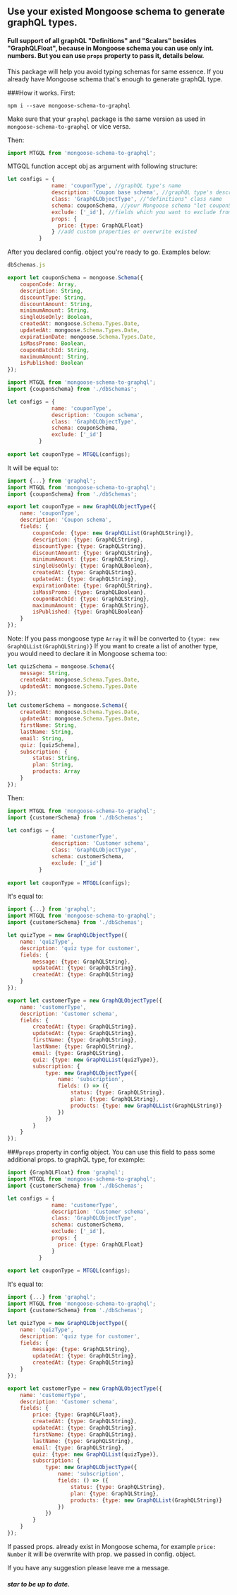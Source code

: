 ## Use your existed Mongoose schema to generate graphQL types.
#### Full support of all graphQL "Definitions" and "Scalars" besides "GraphQLFloat", because in Mongoose schema you can use only int. numbers. But you can use ```props``` property to pass it, details below. 

This package will help you  avoid typing schemas for same essence.
If you already have Mongoose schema that's enough to generate graphQL type.

###How it works.
First:
~~~shell
npm i --save mongoose-schema-to-graphql
~~~
Make sure that your ```graphql``` package is the same version as used in ```mongoose-schema-to-graphql``` or vice versa.

Then:
~~~js
import MTGQL from 'mongoose-schema-to-graphql';
~~~

MTGQL function accept obj as argument with following structure:
~~~js
let configs = {
              name: 'couponType', //graphQL type's name
              description: 'Coupon base schema', //graphQL type's description
              class: 'GraphQLObjectType', //"definitions" class name
              schema: couponSchema, //your Mongoose schema "let couponSchema = mongoose.Schema({...})"
              exclude: ['_id'], //fields which you want to exclude from mongoose schema
              props: {
                price: {type: GraphQLFloat}
              } //add custom properties or overwrite existed
          }
~~~

After you declared config. object you're ready to go. Examples below:
~~~js
dbSchemas.js

export let couponSchema = mongoose.Schema({
    couponCode: Array,
    description: String,
    discountType: String,
    discountAmount: String,
    minimumAmount: String,
    singleUseOnly: Boolean,
    createdAt: mongoose.Schema.Types.Date,
    updatedAt: mongoose.Schema.Types.Date,
    expirationDate: mongoose.Schema.Types.Date,
    isMassPromo: Boolean,
    couponBatchId: String,
    maximumAmount: String,
    isPublished: Boolean
});
~~~

~~~js
import MTGQL from 'mongoose-schema-to-graphql';
import {couponSchema} from './dbSchemas';

let configs = {
              name: 'couponType',
              description: 'Coupon schema',
              class: 'GraphQLObjectType',
              schema: couponSchema,
              exclude: ['_id']
          }
          
export let couponType = MTGQL(configs);
~~~
 
It will be equal to:
~~~js
import {...} from 'graphql';
import MTGQL from 'mongoose-schema-to-graphql';
import {couponSchema} from './dbSchemas';

export let couponType = new GraphQLObjectType({
    name: 'couponType',
    description: 'Coupon schema',
    fields: {
        couponCode: {type: new GraphQLList(GraphQLString)},
        description: {type: GraphQLString},
        discountType: {type: GraphQLString},
        discountAmount: {type: GraphQLString},
        minimumAmount: {type: GraphQLString},
        singleUseOnly: {type: GraphQLBoolean},
        createdAt: {type: GraphQLString},
        updatedAt: {type: GraphQLString},
        expirationDate: {type: GraphQLString},
        isMassPromo: {type: GraphQLBoolean},
        couponBatchId: {type: GraphQLString},
        maximumAmount: {type: GraphQLString},
        isPublished: {type: GraphQLBoolean}
    }
});
~~~

Note: If you pass mongoose type ```Array``` it will be converted to ```{type: new GraphQLList(GraphQLString)}```
If you want to create a list of another type, you would need to declare it in Mongoose schema too:
~~~js
let quizSchema = mongoose.Schema({
    message: String,
    createdAt: mongoose.Schema.Types.Date,
    updatedAt: mongoose.Schema.Types.Date
});

let customerSchema = mongoose.Schema({
    createdAt: mongoose.Schema.Types.Date,
    updatedAt: mongoose.Schema.Types.Date,
    firstName: String,
    lastName: String,
    email: String,
    quiz: [quizSchema],
    subscription: {
        status: String,
        plan: String,
        products: Array
    }
});
~~~

Then: 
~~~js
import MTGQL from 'mongoose-schema-to-graphql';
import {customerSchema} from './dbSchemas';

let configs = {
              name: 'customerType',
              description: 'Customer schema',
              class: 'GraphQLObjectType',
              schema: customerSchema,
              exclude: ['_id']
          }
          
export let couponType = MTGQL(configs);
~~~

It's equal to:
~~~js
import {...} from 'graphql';
import MTGQL from 'mongoose-schema-to-graphql';
import {customerSchema} from './dbSchemas';

let quizType = new GraphQLObjectType({
    name: 'quizType',
    description: 'quiz type for customer',
    fields: {
        message: {type: GraphQLString},
        updatedAt: {type: GraphQLString},
        createdAt: {type: GraphQLString}
    }
});

export let customerType = new GraphQLObjectType({
    name: 'customerType',
    description: 'Customer schema',
    fields: {
        createdAt: {type: GraphQLString},
        updatedAt: {type: GraphQLString},
        firstName: {type: GraphQLString},
        lastName: {type: GraphQLString},
        email: {type: GraphQLString},
        quiz: {type: new GraphQLList(quizType)},
        subscription: {
            type: new GraphQLObjectType({
                name: 'subscription',
                fields: () => ({
                    status: {type: GraphQLString},
                    plan: {type: GraphQLString},
                    products: {type: new GraphQLList(GraphQLString)}
                })
            })
        }
    }
});
~~~

###```props``` property in config object.
You can use this field to pass some additional props. to graphQL type, for example:
~~~js
import {GraphQLFloat} from 'graphql';
import MTGQL from 'mongoose-schema-to-graphql';
import {customerSchema} from './dbSchemas';

let configs = {
              name: 'customerType',
              description: 'Customer schema',
              class: 'GraphQLObjectType',
              schema: customerSchema,
              exclude: ['_id'],
              props: {
                price: {type: GraphQLFloat}
              }
          }
          
export let couponType = MTGQL(configs);
~~~

It's equal to:
~~~js
import {...} from 'graphql';
import MTGQL from 'mongoose-schema-to-graphql';
import {customerSchema} from './dbSchemas';

let quizType = new GraphQLObjectType({
    name: 'quizType',
    description: 'quiz type for customer',
    fields: {
        message: {type: GraphQLString},
        updatedAt: {type: GraphQLString},
        createdAt: {type: GraphQLString}
    }
});

export let customerType = new GraphQLObjectType({
    name: 'customerType',
    description: 'Customer schema',
    fields: {
        price: {type: GraphQLFloat},
        createdAt: {type: GraphQLString},
        updatedAt: {type: GraphQLString},
        firstName: {type: GraphQLString},
        lastName: {type: GraphQLString},
        email: {type: GraphQLString},
        quiz: {type: new GraphQLList(quizType)},
        subscription: {
            type: new GraphQLObjectType({
                name: 'subscription',
                fields: () => ({
                    status: {type: GraphQLString},
                    plan: {type: GraphQLString},
                    products: {type: new GraphQLList(GraphQLString)}
                })
            })
        }
    }
});
~~~

If passed props. already exist in Mongoose schema, for example ```price: Number``` it will be overwrite with prop. we passed in config. object. 

If you have any suggestion please leave me a message.
##### star to be up to date.
